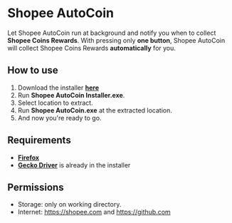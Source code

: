 # Shopee AutoCoin
Let Shopee AutoCoin run at background and notify you when to collect **Shopee Coins Rewards**. With pressing only **one button**, Shopee AutoCoin will collect Shopee Coins Rewards **automatically** for you.
## How to use
1. Download the installer [**here**](https://github.com/Zigatronz/Shopee-AutoCoin/releases)
2. Run **Shopee AutoCoin Installer.exe**.
3. Select location to extract.
4. Run **Shopee AutoCoin.exe** at the extracted location.
5. And now you're ready to go.
## Requirements
- [**Firefox**](https://www.mozilla.org/)
- [**Gecko Driver**](https://github.com/mozilla/geckodriver/releases) is already in the installer
## Permissions
- Storage: only on working directory.
- Internet: https://shopee.com and https://github.com